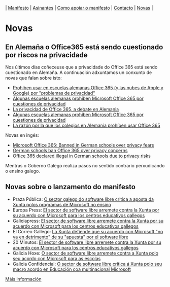 |   [Manifesto](https://polo-software-libre-na-educacion-galega.github.io/Manifesto/)	|   [Asinantes](https://polo-software-libre-na-educacion-galega.github.io/Manifesto/Asinantes)	|    [Como apoiar o manifesto](https://polo-software-libre-na-educacion-galega.github.io/Manifesto/Apoiar)	|   [Contacto](https://polo-software-libre-na-educacion-galega.github.io/Manifesto/Conctacto)	| [Novas](https://polo-software-libre-na-educacion-galega.github.io/Manifesto/Novas)	|    

# Novas 

## En Alemaña o Office365 está sendo cuestionado por riscos na privacidade
Nos últimos días coñeceuse que a privacidade do Office 365 está sendo cuestionado en Alemaña.  A continuación adxuntamos un conxunto de novas que falan sobre isto:

* [Prohíben usar en escuelas alemanas Office 365 (y las nubes de Apple y Google) por "problemas de privacidad"]( https://www.genbeta.com/seguridad/prohiben-usar-escuelas-alemanas-office-365-nubes-apple-google-problemas-privacidad)
* [Algunas escuelas alemanas prohíben Microsoft Office 365 por cuestiones de privacidad](https://www.muycomputer.com/2019/07/14/privacidad-de-office-365/ )
* [La privacidad de Office 365, a debate en Alemania](https://www.muyseguridad.net/2019/07/15/microsoft-office-365/ )
* [Algunas escuelas alemanas prohíben Microsoft Office 365 por cuestiones de privacidad](https://www.muyseguridad.net/2019/07/15/microsoft-office-365/ )
* [La razón por la que los colegios en Alemania prohíben usar Office 365]( https://www.eltiempo.com/tecnosfera/novedades-tecnologia/por-que-los-colegios-en-alemania-prohiben-usar-office-365-388518)

Novas en ingés:

* [Microsoft Office 365: Banned in German schools over privacy fears ](https://www.zdnet.com/article/microsoft-office-365-banned-in-german-schools-over-privacy-fears/ )
* [German schools ban Office 365 over privacy concerns ]( https://www.theinquirer.net/inquirer/news/3078926/office-365-german-schools-ban-gdpr )
* [Office 365 declared illegal in German schools due to privacy risks ](https://arstechnica.com/information-technology/2019/07/germany-threatens-to-break-up-with-microsoft-office-again/ )

Mentras o Goberno Galego realiza pasos no sentido contrario perxudicando o ensino galego. 



## Novas sobre o lanzamento do manifesto
* Praza Pública: [O sector galego do software libre critica a aposta da Xunta polos programas de Microsoft no ensino](https://praza.gal/ciencia-e-tecnoloxia/o-sector-galego-do-software-libre-critica-a-aposta-da-xunta-polos-programas-de-microsoft-no-ensino)
* Europa Press: [El sector de software libre arremete contra la Xunta por su acuerdo con Microsoft para los centros educativos gallegos](https://www.europapress.es/galicia/noticia-sector-software-libre-arremete-contra-xunta-acuerdo-microsoft-centros-educativos-gallegos-20190626141012.html)
* Galiciapress: [El sector de software libre arremete contra la Xunta por su acuerdo con Microsoft para los centros educativos gallegos](https://www.galiciapress.es/texto-diario/mostrar/1465817/sector-software-libre-arremete-contra-xunta-acuerdo-microsoft-centros-educativos-gallegos)
* El Correo Gallego: [La Xunta defiende que su acuerdo con Microsoft "no va en detrimento" de su "apuesta" por el software libre](https://www.elcorreogallego.es/galicia/ecg/xunta-defiende-acuerdo-microsoft-no-va-detrimento-apuesta-software-libre/idEdicion-2019-06-26/idNoticia-1190813/)
* 20 Minutos: [El sector de software libre arremete contra la Xunta por su acuerdo con Microsoft para los centros educativos gallegos ](https://www.20minutos.es/noticia/3683938/0/sector-software-libre-arremete-contra-xunta-por-su-acuerdo-con-microsoft-para-centros-educativos-gallegos/) 
* Galicia Hoxe: [O sector de software libre arremete contra a Xunta polo seu acordo con Microsoft para as escolas ](http://www.galiciahoxe.com/vivir-hoxe-galicia/gh/sector-software-libre-arremete-xunta-polo-seu-acordo-microsoft-as-escolas/idEdicion-2019-06-26/idNoticia-1190848/)
* Galicia Confidencial: [O sector de software libre critica á Xunta polo seu macro acordo en Educación coa multinacional Microsoft ](http://www.galiciaconfidencial.com/noticia/97978-sector-software-libre-critica-xunta-polo-macro-acordo-educacion-coa-multinacional-microsoft)


[Máis información ](https://polo-software-libre-na-educacion-galega.github.io/Manifesto/novas/2019/06/20190626)
